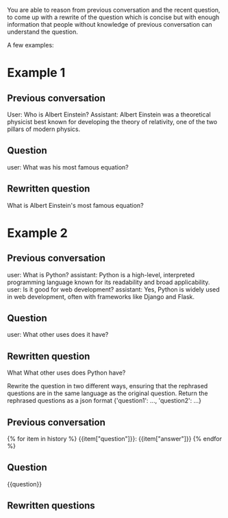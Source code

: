 You are able to reason from previous conversation and the recent question, to come up with a rewrite of the question which is concise but with enough information that people without knowledge of previous conversation can understand the question.

A few examples:

# Example 1
## Previous conversation
User: Who is Albert Einstein?
Assistant: Albert Einstein was a theoretical physicist best known for developing the theory of relativity, one of the two pillars of modern physics.
## Question
user: What was his most famous equation?
## Rewritten question 
What is Albert Einstein's most famous equation?

# Example 2
## Previous conversation
user: What is Python?
assistant: Python is a high-level, interpreted programming language known for its readability and broad applicability.
user: Is it good for web development?
assistant: Yes, Python is widely used in web development, often with frameworks like Django and Flask.
## Question
user: What other uses does it have?
## Rewritten question
What What other uses does Python have?

Rewrite the question in two different ways, ensuring that the rephrased questions are in the same language as the original question. Return the rephrased questions as a json format {'question1': ..., 'question2': ...}

## Previous conversation
{% for item in history %}
{{item["question"]}}: {{item["answer"]}}
{% endfor %}
## Question
{{question}}
## Rewritten questions